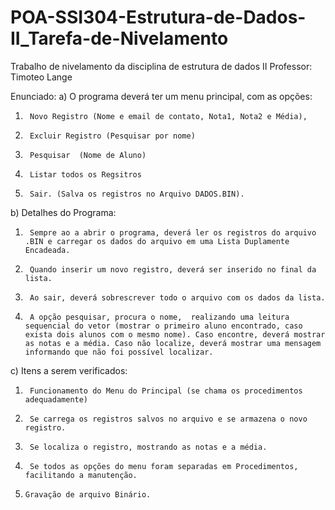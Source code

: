 # POA-SSI304-Estrutura-de-Dados-II_Tarefa-de-Nivelamento
Trabalho de nivelamento da disciplina de estrutura de dados II
Professor: Timoteo Lange

Enunciado: 
a) O programa deverá ter um menu principal, com as opções:

1)      Novo Registro (Nome e email de contato, Nota1, Nota2 e Média),
2)      Excluir Registro (Pesquisar por nome)
3)      Pesquisar  (Nome de Aluno)
4)      Listar todos os Regsitros
5)      Sair. (Salva os registros no Arquivo DADOS.BIN). 

b) Detalhes do Programa:

1)      Sempre ao a abrir o programa, deverá ler os registros do arquivo .BIN e carregar os dados do arquivo em uma Lista Duplamente Encadeada. 
2)      Quando inserir um novo registro, deverá ser inserido no final da lista.
3)      Ao sair, deverá sobrescrever todo o arquivo com os dados da lista.
4)      A opção pesquisar, procura o nome,  realizando uma leitura sequencial do vetor (mostrar o primeiro aluno encontrado, caso exista dois alunos com o mesmo nome). Caso encontre, deverá mostrar as notas e a média. Caso não localize, deverá mostrar uma mensagem informando que não foi possível localizar.

c) Itens a serem verificados:

1)      Funcionamento do Menu do Principal (se chama os procedimentos adequadamente)
2)      Se carrega os registros salvos no arquivo e se armazena o novo registro.
3)      Se localiza o registro, mostrando as notas e a média.
4)      Se todos as opções do menu foram separadas em Procedimentos, facilitando a manutenção.
5)     Gravação de arquivo Binário. 
